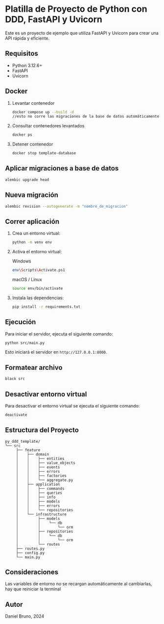 # Platilla de Proyecto de Python con DDD, FastAPI y Uvicorn

Este es un proyecto de ejemplo que utiliza FastAPI y Uvicorn para crear una API rápida y eficiente.

## Requisitos

- Python 3.12.6+
- FastAPI
- Uvicorn

## Docker

1. Levantar contenedor

   ```bash
   docker compose up --build -d
   //esto no corre las migraciones de la base de datos automáticamente
   ```

2. Consultar contenedores levantados

   ```bash
   docker ps
   ```

3. Detener contenedor

   ```bash
   docker stop template-database
   ```

## Aplicar migraciones a base de datos

```bash
alembic upgrade head
```

## Nueva migración
```bash
alembic revision --autogenerate -m "nombre_de_migracion"
```

## Correr aplicación

1. Crea un entorno virtual:

   ```bash
   python -m venv env
   ```

2. Activa el entorno virtual:

   Windows

   ```bash
   env\Scripts\Activate.ps1
   ```

   macOS / Linux

   ```bash
   source env/bin/activate
   ```

3. Instala las dependencias:
   ```bash
   pip install -r requirements.txt
   ```

## Ejecución

Para iniciar el servidor, ejecuta el siguiente comando:

```bash
python src/main.py
```

Esto iniciará el servidor en `http://127.0.0.1:8000`.

## Formatear archivo

```bash
black src
```

## Desactivar entorno virtual

Para desactivar el entorno virtual se ejecuta el siguiente comando:

```bash
deactivate
```

## Estructura del Proyecto

```
py_ddd_template/
└── src
     ├── feature
     │    ├── domain
     │    │    ├── entities
     │    │    ├── value_objects
     │    │    ├── events
     │    │    ├── errors
     │    │    ├── factories
     │    │    └── aggregate.py
     │    ├── application
     │    │    ├── commands
     │    │    ├── queries
     │    │    ├── info
     │    │    ├── models
     │    │    ├── errors
     │    │    └── repositories
     │    └── infrastructure
     │         ├── models
     │         │    └── db
     │         │        └── orm
     │         ├── repositories
     │         │    └── db
     │         │        └── orm
     │         └── routes
     ├── routes.py
     ├── config.py
     └── main.py

```

## Consideraciones

Las variables de entorno no se recargan automáticamente al cambiarlas, hay que reiniciar la terminal

## Autor

Daniel Bruno, 2024
